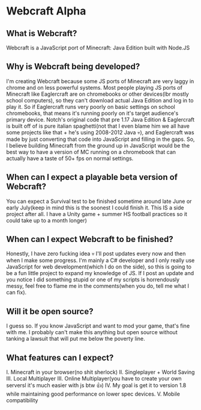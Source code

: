 # Webcraft Alpha
## What is Webcraft?
Webcraft is a JavaScript port of Minecraft: Java Edition built with Node.JS
## Why is Webcraft being developed?
I'm creating Webcraft because some JS ports of Minecraft are very laggy in chrome and on less powerful systems. Most people playing JS ports of Minecraft like Eaglercraft are on chromebooks or other devices(lbr mostly school computers), so they can't download actual Java Edition and log in to play it. So if Eaglercraft runs very poorly on basic settings on school chromebooks, that means it's running poorly on it's target audience's primary device. Notch's original code that pre 1.17 Java Edition & Eaglercraft is built off of is pure italian spaghetti(not that I even blame him we all have some projects like that + he's using 2008-2012 Java 💀), and Eaglercraft was made by just converting that code into JavaScript and filling in the gaps. So, I believe building Minecraft from the ground up in JavaScript would be the best way to have a version of MC running on a chromebook that can actually have a taste of 50+ fps on normal settings.
## When can I expect a playable beta version of Webcraft?
You can expect a Survival test to be finished sometime around late June or early July(keep in mind this is the soonest I could finish it. This IS a side project after all. I have a Unity game + summer HS football practices so it could take up to a month longer)
## When can I expect Webcraft to be finished?
Honestly, I have zero fucking idea 💀
I'll post updates every now and then when I make some progress. I'm mainly a C# developer and I only really use JavaScript for web development(which I do on the side), so this is going to be a fun little project to expand my knowledge of JS. If I post an update and you notice I did something stupid or one of my scripts is horrendously messy, feel free to flame me in the comments(when you do, tell me what I can fix).
## Will it be open source?
I guess so. If you know JavaScript and want to mod your game, that's fine with me. I probably can't make this anything but open source without tanking a lawsuit that will put me below the poverty line.
## What features can I expect?
I. Minecraft in your browser(no shit sherlock)
II. Singleplayer + World Saving
III. Local Multiplayer
III. Online Multiplayer(you have to create your own serversl it's much easier with js btw 👍)
IV. My goal is get it to version 1.8 while maintaining good performance on lower spec devices.
V. Mobile compatibility

